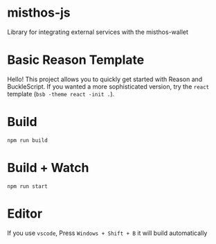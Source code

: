 # misthos-js
Library for integrating external services with the misthos-wallet

# Basic Reason Template

Hello! This project allows you to quickly get started with Reason and BuckleScript. If you wanted a more sophisticated version, try the `react` template (`bsb -theme react -init .`).

# Build
```
npm run build
```

# Build + Watch

```
npm run start
```


# Editor
If you use `vscode`, Press `Windows + Shift + B` it will build automatically

